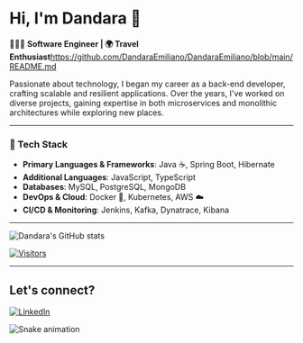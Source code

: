 # Hi, I'm Dandara 👋

👩🏻‍💻 **Software Engineer | 🌍 Travel Enthusiast**https://github.com/DandaraEmiliano/DandaraEmiliano/blob/main/README.md

Passionate about technology, I began my career as a back-end developer, crafting scalable and resilient applications. Over the years, I've worked on diverse projects, gaining expertise in both microservices and monolithic architectures while exploring new places.

---

### 🚀 Tech Stack

- **Primary Languages & Frameworks**: Java ☕, Spring Boot, Hibernate
- **Additional Languages**: JavaScript, TypeScript
- **Databases**: MySQL, PostgreSQL, MongoDB
- **DevOps & Cloud**: Docker 🐳, Kubernetes, AWS ☁️
- **CI/CD & Monitoring**: Jenkins, Kafka, Dynatrace, Kibana


---

![Dandara's GitHub stats](https://github-readme-stats.vercel.app/api?username=DandaraEmiliano&show_icons=true&theme=tokyonight)

[![Visitors](https://hits.seeyoufarm.com/api/count/incr/badge.svg?url=https%3A%2F%2Fgithub.com%2FDandaraEmiliano&count_bg=%2379C83D&title_bg=%23555555&icon=github.svg&icon_color=%23E7E7E7&title=Visitors&edge_flat=false)](https://github.com/DandaraEmiliano)

---

## Let's connect?
[![LinkedIn](https://img.shields.io/badge/-LinkedIn-%230077B5?style=for-the-badge&logo=linkedin&logoColor=white)](https://www.linkedin.com/in/dandara-emiliano/)

![Snake animation](https://github.com/DandaraEmiliano/DandaraEmiliano/blob/output/github-contribution-grid-snake.svg)
